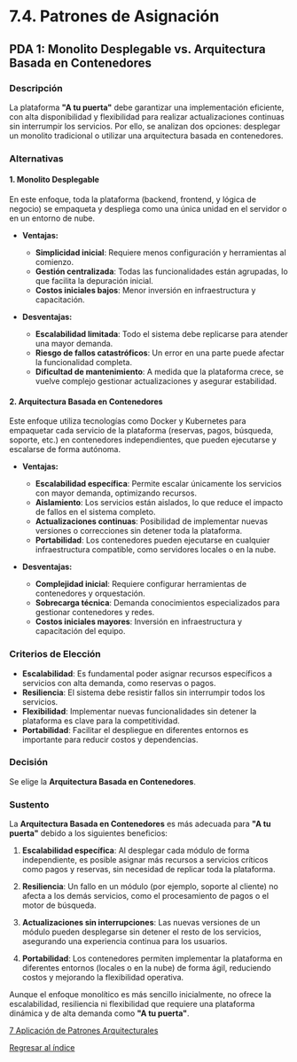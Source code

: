 # 7.4. Patrones de Asignación

## PDA 1: Monolito Desplegable vs. Arquitectura Basada en Contenedores

### Descripción

La plataforma **"A tu puerta"** debe garantizar una implementación eficiente, con alta disponibilidad y flexibilidad para realizar actualizaciones continuas sin interrumpir los servicios. Por ello, se analizan dos opciones: desplegar un monolito tradicional o utilizar una arquitectura basada en contenedores.

### Alternativas

#### **1. Monolito Desplegable**

En este enfoque, toda la plataforma (backend, frontend, y lógica de negocio) se empaqueta y despliega como una única unidad en el servidor o en un entorno de nube.

- **Ventajas:**  
  - **Simplicidad inicial**: Requiere menos configuración y herramientas al comienzo.  
  - **Gestión centralizada**: Todas las funcionalidades están agrupadas, lo que facilita la depuración inicial.  
  - **Costos iniciales bajos**: Menor inversión en infraestructura y capacitación.  

- **Desventajas:**  
  - **Escalabilidad limitada**: Todo el sistema debe replicarse para atender una mayor demanda.  
  - **Riesgo de fallos catastróficos**: Un error en una parte puede afectar la funcionalidad completa.  
  - **Dificultad de mantenimiento**: A medida que la plataforma crece, se vuelve complejo gestionar actualizaciones y asegurar estabilidad.  

#### **2. Arquitectura Basada en Contenedores**

Este enfoque utiliza tecnologías como Docker y Kubernetes para empaquetar cada servicio de la plataforma (reservas, pagos, búsqueda, soporte, etc.) en contenedores independientes, que pueden ejecutarse y escalarse de forma autónoma.

- **Ventajas:**  
  - **Escalabilidad específica**: Permite escalar únicamente los servicios con mayor demanda, optimizando recursos.  
  - **Aislamiento**: Los servicios están aislados, lo que reduce el impacto de fallos en el sistema completo.  
  - **Actualizaciones continuas**: Posibilidad de implementar nuevas versiones o correcciones sin detener toda la plataforma.  
  - **Portabilidad**: Los contenedores pueden ejecutarse en cualquier infraestructura compatible, como servidores locales o en la nube.  

- **Desventajas:**  
  - **Complejidad inicial**: Requiere configurar herramientas de contenedores y orquestación.  
  - **Sobrecarga técnica**: Demanda conocimientos especializados para gestionar contenedores y redes.  
  - **Costos iniciales mayores**: Inversión en infraestructura y capacitación del equipo.  

### Criterios de Elección

- **Escalabilidad**: Es fundamental poder asignar recursos específicos a servicios con alta demanda, como reservas o pagos.  
- **Resiliencia**: El sistema debe resistir fallos sin interrumpir todos los servicios.  
- **Flexibilidad**: Implementar nuevas funcionalidades sin detener la plataforma es clave para la competitividad.  
- **Portabilidad**: Facilitar el despliegue en diferentes entornos es importante para reducir costos y dependencias.  

### Decisión

Se elige la **Arquitectura Basada en Contenedores**.

### Sustento

La **Arquitectura Basada en Contenedores** es más adecuada para **"A tu puerta"** debido a los siguientes beneficios:  

1. **Escalabilidad específica**: Al desplegar cada módulo de forma independiente, es posible asignar más recursos a servicios críticos como pagos y reservas, sin necesidad de replicar toda la plataforma.  

2. **Resiliencia**: Un fallo en un módulo (por ejemplo, soporte al cliente) no afecta a los demás servicios, como el procesamiento de pagos o el motor de búsqueda.  

3. **Actualizaciones sin interrupciones**: Las nuevas versiones de un módulo pueden desplegarse sin detener el resto de los servicios, asegurando una experiencia continua para los usuarios.  

4. **Portabilidad**: Los contenedores permiten implementar la plataforma en diferentes entornos (locales o en la nube) de forma ágil, reduciendo costos y mejorando la flexibilidad operativa.  

Aunque el enfoque monolítico es más sencillo inicialmente, no ofrece la escalabilidad, resiliencia ni flexibilidad que requiere una plataforma dinámica y de alta demanda como **"A tu puerta"**.


[7 Aplicación de Patrones Arquitecturales](../7.md)

[Regresar al índice](../../README.md)
